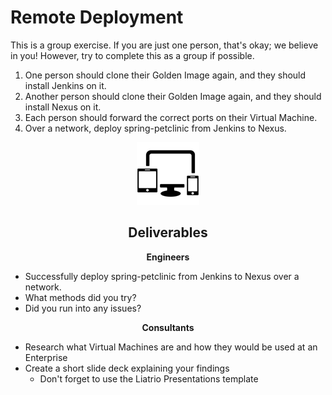 # Remote Deployment

This is a group exercise. If you are just one person, that's okay; we believe in you! However, try to complete this as a group if possible.

 1. One person should clone their Golden Image again, and they should install Jenkins on it.
 2. Another person should clone their Golden Image again, and they should install Nexus on it.
 3. Each person should forward the correct ports on their Virtual Machine.
 4. Over a network, deploy spring-petclinic from Jenkins to Nexus.

<center>

  ![](img2/network.png)
 
## Deliverables
</center>

<div class="grid2"><div class="col">
<center>

**Engineers**

</center>

- Successfully deploy spring-petclinic from Jenkins to Nexus over a network.
- What methods did you try?
- Did you run into any issues?
</div><div class="col">
<center>

**Consultants**

</center>

- Research what Virtual Machines are and how they would be used at an Enterprise
- Create a short slide deck explaining your findings
	- Don't forget to use the Liatrio Presentations template

</div></div>




